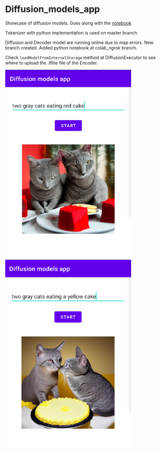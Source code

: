 # Diffusion_models_app


Showcase of diffusion models. Goes along with the [notebook](https://github.com/farmaker47/diffusion_models_tflite_conversion_and_inference)

Tokenizer with python implementation is used on master branch.

Diffusion and Decoder model are running online due to map errors.
New branch created. Added python notebook at colab_ngrok branch.

Check `loadModelFromInternalStorage` method at DiffusionExecutor to see where to upload the .tflite file of the Encoder.

  <img src="image/Screenshot from 2023-01-16 08-04-34.png" width="404" height="604"> <img src="image/Screenshot from 2023-01-16 08-20-04.png" width="404" height="604">
